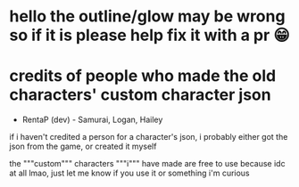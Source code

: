 # hello the outline/glow may be wrong so if it is please help fix it with a pr 😁

# credits of people who made the old characters' custom character json

- RentaP (dev) - Samurai, Logan, Hailey

if i haven't credited a person for a character's json, i probably either got the json from the game, or created it myself

the """custom""" characters """i""" have made are free to use because idc at all lmao, just let me know if you use it or something i'm curious
